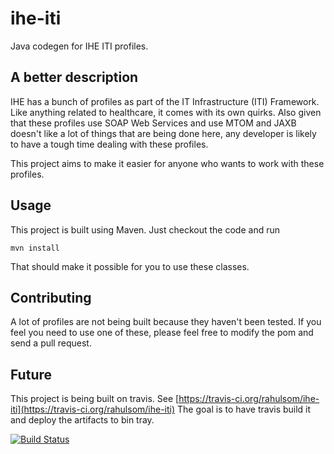 ihe-iti
=======

Java codegen for IHE ITI profiles.

A better description
----

IHE has a bunch of profiles as part of the IT Infrastructure (ITI) Framework.
Like anything related to healthcare, it comes with its own quirks. Also given
that these profiles use SOAP Web Services and use MTOM and JAXB doesn't like
a lot of things that are being done here, any developer is likely to have a
tough time dealing with these profiles.

This project aims to make it easier for anyone who wants to work with these
profiles.

Usage
----

This project is built using Maven. Just checkout the code and run

    mvn install

That should make it possible for you to use these classes.

Contributing
----

A lot of profiles are not being built because they haven't been tested. If you
feel you need to use one of these, please feel free to modify the pom and send
a pull request.

Future
----

This project is being built on travis. See
[https://travis-ci.org/rahulsom/ihe-iti](https://travis-ci.org/rahulsom/ihe-iti)
The goal is to have travis build it and deploy the artifacts to bin tray.

[![Build Status](https://travis-ci.org/rahulsom/ihe-iti.png)](https://travis-ci.org/rahulsom/ihe-iti)
